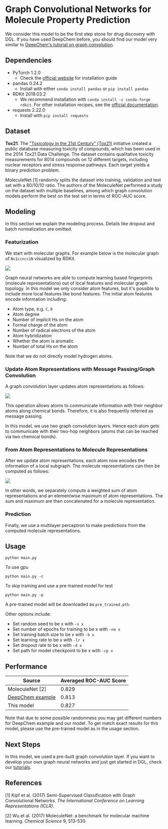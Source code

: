 # Graph Convolutional Networks for Molecule Property Prediction

We consider this model to be the first step stone for drug discovery with DGL. If you have used DeepChem before, you
should find our model very similar to 
[DeepChem's tutorial on graph convolution](https://deepchem.io/docs/notebooks/graph_convolutional_networks_for_tox21.html).

## Dependencies
- PyTorch 1.2.0
    - Check the [official website](https://pytorch.org/) for installation guide
- pandas 0.24.2
    - Install with either `conda install pandas` or `pip install pandas`
- RDKit 2019.03.2
    - We recommend installation with `conda install -c conda-forge rdkit`. For other installation recipes, see the 
    [official documentation](https://www.rdkit.org/docs/Install.html).
- requests 2.22.0
    - Install with `pip install requests`

## Dataset

**Tox21**. The ["Toxicology in the 21st Century" (Tox21)](https://tripod.nih.gov/tox21/challenge/) initiative created a 
public database measuring toxicity of compounds, which has been used in the 2014 Tox21 Data Challenge. The dataset 
contains qualitative toxicity measurements for 8014 compounds on 12 different targets, including nuclear receptors and 
stress response pathways. Each target yields a binary prediction problem.

MoleculeNet [1] randomly splits the dataset into training, validation and test set with a 80/10/10 ratio. The authors
of the MoleculeNet performed a study on the dataset with multiple baselines, among which graph convolution models
perform the best on the test set in terms of ROC-AUC score.

## Modeling

In this section we explain the modeling process. Details like dropout and batch normalization are omitted.

### Featurization

We start with molecular graphs. For example below is the molecular graph of `Nc1ccncc1N` visualized by RDKit.

![](https://s3.us-east-2.amazonaws.com/dgl.ai/model_zoo/drug_discovery/gcn_for_property_prediction/rdkit_Nc1ccncc1N.png)

Graph neural networks are able to compute learning based fingerprints (molecule representations) out of local features
and molecular graph topology. In this model we only consider atom features, but it's possible to include more local 
features like bond features. The initial atom features encode information including:
- Atom type, e.g. `C`, `O`
- Atom degree
- Number of implicit Hs on the atom
- Formal charge of the atom
- Number of radical electrons of the atom
- Atom hybridization
- Whether the atom is aromatic
- Number of total Hs on the atom

Note that we do not directly model hydrogen atoms.

### Update Atom Representations with Message Passing/Graph Convolution

A graph convolution layer updates atom representations as follows:

![](https://s3.us-east-2.amazonaws.com/dgl.ai/model_zoo/drug_discovery/gcn_for_property_prediction/message_passing.png)

This operation allows atoms to communicate information with their neighbor atoms along chemical bonds. Therefore, it
is also frequently referred as message passing.

In this model, we use two graph convolution layers. Hence each atom gets to communicate with their two-hop neighbors 
(atoms that can be reached via two chemical bonds).

### From Atom Representations to Molecule Representations

After we update atom representations, each atom now encodes the information of a local subgraph. The molecule
representations can then be computed as follows:

![](https://s3.us-east-2.amazonaws.com/dgl.ai/model_zoo/drug_discovery/gcn_for_property_prediction/fingerprint.png)

In other words, we separately compute a weighted sum of atom representations and an elementwise maximum of atom 
representations. The sum and maximum are then concatenated for a molecule representation.

### Prediction

Finally, we use a multilayer perceptron to make predictions from the computed molecule representations.

## Usage

`python main.py`

To use gpu

`python main.py -c`

To skip training and use a pre-trained model for test

`python main.py -p`

A pre-trained model will be downloaded as `pre_trained.pth`.

Other options include:
- Set random seed to be x with `-s x`
- Set number of epochs for training to be x with `-ne x`
- Set training batch size to be x with `-b x`
- Set learning rate to be x with `-lr x`
- Set dropout rate to be x with `-d x`
- Set path for model checkpoint to be x with `-cp x`

## Performance

| Source           | Averaged ROC-AUC Score |
| ---------------- | ---------------------- |
| MoleculeNet [2]  | 0.829                  |
| [DeepChem example](https://github.com/deepchem/deepchem/blob/master/examples/tox21/tox21_tensorgraph_graph_conv.py) | 0.813                  |
| This model       | 0.827                  |

Note that due to some possible randomness you may get different numbers for DeepChem example and our model. To get
match exact results for this model, please use the pre-trained model as in the usage section.

## Next Steps

In this model, we used a pre-built graph convolution layer. If you want to develop your own graph neural networks and 
just get started in DGL, check our [tutorials](https://docs.dgl.ai/tutorials/basics/1_first.html). 

## References

[1] Kipf et al. (2017) Semi-Supervised Classification with Graph Convolutional Networks. 
*The International Conference on Learning Representations (ICLR)*.

[2] Wu et al. (2017) MoleculeNet: a benchmark for molecular machine learning. *Chemical Science* 9, 513-530.
